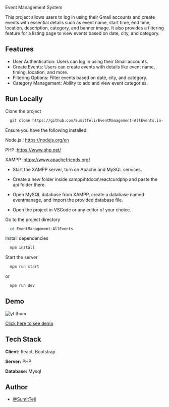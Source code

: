 
Event Management System

This project allows users to log in using their Gmail accounts and create events with essential details such as event name, start time, end time, location, description, category, and banner image. It also provides a filtering feature for a listing page to view events based on date, city, and category.




## Features

- User Authentication: Users can log in using their Gmail accounts.
- Create Events: Users can create events with details like event name, timing, location, and more.
- Filtering Options: Filter events based on date, city, and category.
- Category Management: Ability to add and view event categories.


## Run Locally

Clone the project

```bash
  git clone https://github.com/SumitTeli/EventManagement-AllEvents.in-
```

Ensure you have the following installed:

Node.js : https://nodejs.org/en

PHP :https://www.php.net/

XAMPP :https://www.apachefriends.org/ 

- Start the XAMPP server, turn on Apache and MySQL services.


- Create a new folder inside xampp\htdocs\reactcurdphp and paste the api folder there.

- Open MySQL database from XAMPP, create a database named eventmanage, and import the provided database file.

- Open the project in VSCode or any editor of your choice.

Go to the project directory

```bash
  cd EventManagement-AllEvents
```



Install dependencies

```bash
  npm install
```

Start the server

```bash
  npm run start
```
or
```bash
  npm run dev
```


## Demo

![yt thum](https://github.com/SumitTeli/EventManagement-AllEvents.in-/assets/87744199/07ba3ff4-3f83-4a3c-aec7-465d24cd3a70)

[Click here to see demo](https://youtu.be/ov_x0bc8f_I)


## Tech Stack

**Client:** React, Bootstrap 

**Server:** PHP

**Database:** Mysql



## Author

- [@SumitTeli](https://github.com/SumitTeli)

